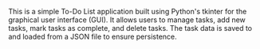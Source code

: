 This is a simple To-Do List application built using Python's tkinter for the graphical user interface (GUI). It allows users to manage tasks, add new tasks, mark tasks as complete, and delete tasks. The task data is saved to and loaded from a JSON file to ensure persistence.
